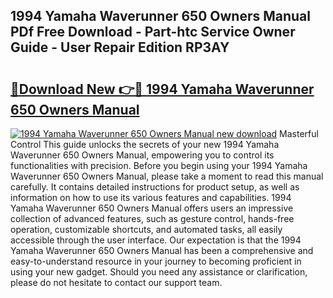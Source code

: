## 1994 Yamaha Waverunner 650 Owners Manual PDf Free Download - Part-htc Service Owner Guide - User Repair Edition RP3AY

# <h2><a href="http://bc68902.oget.top/?id=1994+Yamaha+Waverunner+650+Owners+Manual">🔗Download New 👉🔴 1994 Yamaha Waverunner 650 Owners Manual</a></h2>

[![1994 Yamaha Waverunner 650 Owners Manual new download](https://i.imgur.com/5g1atiW.png)](http://bc68902.oget.top/?id=1994+Yamaha+Waverunner+650+Owners+Manual)
Masterful Control This guide unlocks the secrets of your new 1994 Yamaha Waverunner 650 Owners Manual, empowering you to control its functionalities with precision. Before you begin using your 1994 Yamaha Waverunner 650 Owners Manual, please take a moment to read this manual carefully. It contains detailed instructions for product setup, as well as information on how to use its various features and capabilities. 1994 Yamaha Waverunner 650 Owners Manual offers users an impressive collection of advanced features, such as gesture control, hands-free operation, customizable shortcuts, and automated tasks, all easily accessible through the user interface. Our expectation is that the 1994 Yamaha Waverunner 650 Owners Manual has been a comprehensive and easy-to-understand resource in your journey to becoming proficient in using your new gadget. Should you need any assistance or clarification, please do not hesitate to contact our support team.
